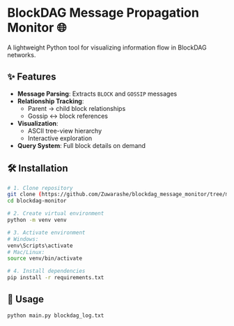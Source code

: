# BlockDAG Message Propagation Monitor 🌐

A lightweight Python tool for visualizing information flow in BlockDAG networks.

## ✨ Features
- **Message Parsing**: Extracts `BLOCK` and `GOSSIP` messages
- **Relationship Tracking**:
  - Parent → child block relationships
  - Gossip ↔ block references
- **Visualization**:
  - ASCII tree-view hierarchy
  - Interactive exploration
- **Query System**: Full block details on demand

## 🛠 Installation
```bash
# 1. Clone repository
git clone (https://github.com/Zuwarashe/blockdag_message_monitor/tree/master)
cd blockdag-monitor

# 2. Create virtual environment
python -m venv venv

# 3. Activate environment
# Windows:
venv\Scripts\activate
# Mac/Linux:
source venv/bin/activate

# 4. Install dependencies
pip install -r requirements.txt
```
## 🚀 Usage
```bash
python main.py blockdag_log.txt
```

